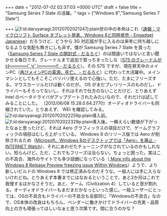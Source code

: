 
+++
date = "2012-07-02 02:37:03 +0000 UTC"
draft = false
title = "Samsung Series 7 Slate の活躍。"
tags = ["Windows 8","Samsung Series 7 Slate"]

+++
<img src="http://cdn-ak.f.st-hatena.com/images/fotolife/d/daruyanagi/20120702/20120702021247.jpg" alt="f:id:daruyanagi:20120702021247j:plain" title="f:id:daruyanagi:20120702021247j:plain" class="hatena-fotolife"/>世の中の本命はこれ（<a href="http://japanese.engadget.com/2012/06/18/surface/">速報：マイクロソフト Surface タブレット発表、Windows 8と同時発売 - Engadget Japanese</a>）だろうけど、どうやら 3G 対応版が手に入るのは来年に持ち越しになるような気配も無きにしも非ず。僕が Samsung Series 7 Slate を買った（<a href="http://daruyanagi.hatenablog.com/entry/2012/06/07/081352">Samsung Series 7 Slate の開封式 - だるろぐ</a>）のは間違いではないと言い聞かせる毎日です。クレードルまで追加で買っちまったしな（<a href="http://daruyanagi.hatenablog.com/entry/2012/06/19/222214">S7S のクレードルが ｷﾀ━━━━(ﾟ∀ﾟ)━━━━!! - だるろぐ</a>）。その S7S ですが、現在昇天中のメインPC（<a href="http://daruyanagi.hatenablog.com/entry/2012/06/30/164750">再びメインPCの電源、死亡。 - だるろぐ</a>）に代わって大活躍中。メインマシンとしてもそこそこバリバリ使えるので心強い。ただ、たまにフリーズする。マウスカーソルだけは動くのだが。 OS がまだプレリリースのものだし、ドライバーもそろってないし、それはそれで仕方のないことだけど、とりあえず Intel のベータドライバがアップデートされたみたいなので、それだけは試してみることにした。<a href="http://downloadcenter.intel.com/Detail_Desc.aspx?lang=jpn&amp;DwnldID=21180"></a> （2012/06/08 15.28.0.64.2770）オーディオドライバーも同梱されていた。とりあえず、 WEI を確認してみる。<img src="http://cdn-ak.f.st-hatena.com/images/fotolife/d/daruyanagi/20120702/20120702022259.png" alt="f:id:daruyanagi:20120702022259p:plain" title="f:id:daruyanagi:20120702022259p:plain" class="hatena-fotolife"/>導入前。<img src="http://cdn-ak.f.st-hatena.com/images/fotolife/d/daruyanagi/20120702/20120702022329.png" alt="f:id:daruyanagi:20120702022329p:plain" title="f:id:daruyanagi:20120702022329p:plain" class="hatena-fotolife"/>導入後。一瞬えらい数値が下がったなぁと思ったけど、それは Aero グラフィックスの項目だけで、ゲームグラフィックの項目はむしろ上がっている。 Windows 8 のリリース版では Aero が削除されるため（<a href="http://internet.watch.impress.co.jp/docs/news/20120522_534471.html">Microsoft、Windows 8のデスクトップでは「Aero」を廃止 -INTERNET Watch</a>）、それにあわせたチューニングがなされているのかもしれない。知らんけど。ただ、これでもフリーズは治らない。ちょっと困った。実はこの不具合、海外のサイトでも多少話題になっている（<a href="http://www.withinwindows.com/2012/06/26/more-info-about-the-windows-8-release-preview-freezing-issue/">  More info about the Windows 8 Release Preview freezing issue Within Windows</a>）ようで、より新しいビルドの Windows 8 では修正済みなのだそうな。一般人には手に入らないけれどね。とりあえず本番までにはなおるということで、あと2か月はこれで我慢するほかなさそうだ。あと、ゲーム（Civilization 4）していると音が割れる。オーディオドライバーもまだまだかなっといった感じ。一般ユーザーにとっては、OSの不具合もドライバーの不具合も全部同じ「Windowsの不具合」なので、OS本体の改良はもちろん、ベンダーに働きかけてドライバーの充実・品質向上の方も頑張ってほしいなぁと思う次第です。間に合うのかな？


